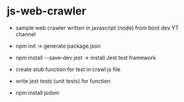 # js-web-crawler

- sample web crawler written in javascript (node) from boot dev YT channel

- npm init -> generate package.json
- npm install --save-dev jest -> install Jest test framework
- create stub function for test in crawl.js file
- write jest tests (unit tests) for function
- npm install jsdom